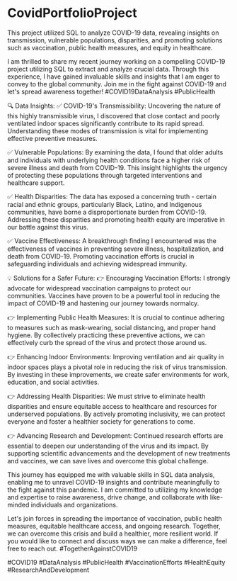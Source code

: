 # CovidPortfolioProject 
This project utilized SQL to analyze COVID-19 data, revealing insights on transmission, vulnerable populations, disparities, and promoting solutions such as vaccination, public health measures, and equity in healthcare.

I am thrilled to share my recent journey working on a compelling COVID-19 project utilizing SQL to extract and analyze crucial data. Through this experience, I have gained invaluable skills and insights that I am eager to convey to the global community. Join me in the fight against COVID-19 and let's spread awareness together! #COVID19DataAnalysis #PublicHealth

🔍 Data Insights:
✅ COVID-19's Transmissibility: Uncovering the nature of this highly transmissible virus, I discovered that close contact and poorly ventilated indoor spaces significantly contribute to its rapid spread. Understanding these modes of transmission is vital for implementing effective preventive measures.

✅ Vulnerable Populations: By examining the data, I found that older adults and individuals with underlying health conditions face a higher risk of severe illness and death from COVID-19. This insight highlights the urgency of protecting these populations through targeted interventions and healthcare support.

✅ Health Disparities: The data has exposed a concerning truth - certain racial and ethnic groups, particularly Black, Latino, and Indigenous communities, have borne a disproportionate burden from COVID-19. Addressing these disparities and promoting health equity are imperative in our battle against this virus.

✅ Vaccine Effectiveness: A breakthrough finding I encountered was the effectiveness of vaccines in preventing severe illness, hospitalization, and death from COVID-19. Promoting vaccination efforts is crucial in safeguarding individuals and achieving widespread immunity.

💡 Solutions for a Safer Future:
👉 Encouraging Vaccination Efforts: I strongly advocate for widespread vaccination campaigns to protect our communities. Vaccines have proven to be a powerful tool in reducing the impact of COVID-19 and hastening our journey towards normalcy.

👉 Implementing Public Health Measures: It is crucial to continue adhering to measures such as mask-wearing, social distancing, and proper hand hygiene. By collectively practicing these preventive actions, we can effectively curb the spread of the virus and protect those around us.

👉 Enhancing Indoor Environments: Improving ventilation and air quality in indoor spaces plays a pivotal role in reducing the risk of virus transmission. By investing in these improvements, we create safer environments for work, education, and social activities.

👉 Addressing Health Disparities: We must strive to eliminate health disparities and ensure equitable access to healthcare and resources for underserved populations. By actively promoting inclusivity, we can protect everyone and foster a healthier society for generations to come.

👉 Advancing Research and Development: Continued research efforts are essential to deepen our understanding of the virus and its impact. By supporting scientific advancements and the development of new treatments and vaccines, we can save lives and overcome this global challenge.

This journey has equipped me with valuable skills in SQL data analysis, enabling me to unravel COVID-19 insights and contribute meaningfully to the fight against this pandemic. I am committed to utilizing my knowledge and expertise to raise awareness, drive change, and collaborate with like-minded individuals and organizations.

Let's join forces in spreading the importance of vaccination, public health measures, equitable healthcare access, and ongoing research. Together, we can overcome this crisis and build a healthier, more resilient world. If you would like to connect and discuss ways we can make a difference, feel free to reach out. #TogetherAgainstCOVID19

#COVID19 #DataAnalysis #PublicHealth #VaccinationEfforts #HealthEquity #ResearchAndDevelopment

